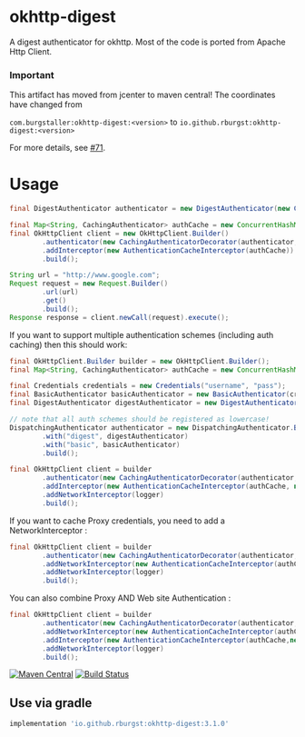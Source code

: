 # okhttp-digest
A digest authenticator for okhttp. Most of the code is 
ported from Apache Http Client.

### Important

This artifact has moved from jcenter to maven central! The coordinates have changed from

`com.burgstaller:okhttp-digest:<version>` to `io.github.rburgst:okhttp-digest:<version>`

For more details, see [#71](https://github.com/rburgst/okhttp-digest/issues/71).


# Usage

```java
final DigestAuthenticator authenticator = new DigestAuthenticator(new Credentials("username", "pass"));

final Map<String, CachingAuthenticator> authCache = new ConcurrentHashMap<>();
final OkHttpClient client = new OkHttpClient.Builder()
        .authenticator(new CachingAuthenticatorDecorator(authenticator, authCache))
        .addInterceptor(new AuthenticationCacheInterceptor(authCache))
        .build();

String url = "http://www.google.com";
Request request = new Request.Builder()
        .url(url)
        .get()
        .build();
Response response = client.newCall(request).execute();
```

If you want to support multiple authentication schemes (including auth caching) then this should
work:

```java
final OkHttpClient.Builder builder = new OkHttpClient.Builder();
final Map<String, CachingAuthenticator> authCache = new ConcurrentHashMap<>();

final Credentials credentials = new Credentials("username", "pass");
final BasicAuthenticator basicAuthenticator = new BasicAuthenticator(credentials);
final DigestAuthenticator digestAuthenticator = new DigestAuthenticator(credentials);

// note that all auth schemes should be registered as lowercase!
DispatchingAuthenticator authenticator = new DispatchingAuthenticator.Builder()
        .with("digest", digestAuthenticator)
        .with("basic", basicAuthenticator)
        .build();

final OkHttpClient client = builder
        .authenticator(new CachingAuthenticatorDecorator(authenticator, authCache))
        .addInterceptor(new AuthenticationCacheInterceptor(authCache, new DefaultRequestCacheKeyProvider()))
        .addNetworkInterceptor(logger)
        .build();
```
If you want to cache Proxy credentials, you need to add a NetworkInterceptor : 

```java
final OkHttpClient client = builder
        .authenticator(new CachingAuthenticatorDecorator(authenticator, authCache))
        .addNetworkInterceptor(new AuthenticationCacheInterceptor(authCache, new DefaultProxyCacheKeyProvider()))
        .addNetworkInterceptor(logger)
        .build();
```

You can also combine Proxy AND Web site Authentication :

```java
final OkHttpClient client = builder
        .authenticator(new CachingAuthenticatorDecorator(authenticator, authCache))
        .addNetworkInterceptor(new AuthenticationCacheInterceptor(authCache,new DefaultProxyCacheKeyProvider()))
        .addInterceptor(new AuthenticationCacheInterceptor(authCache,new DefaultRequestCacheKeyProvider()))        
        .addNetworkInterceptor(logger)
        .build();
```

[![Maven Central](https://maven-badges.herokuapp.com/maven-central/io.github.rburgst/okhttp-digest/badge.svg)](https://maven-badges.herokuapp.com/maven-central/io.github.rburgst/okhttp-digest)
[![Build Status](https://travis-ci.com/rburgst/okhttp-digest.svg?branch=master)](https://travis-ci.com/rburgst/okhttp-digest.svg?branch=master)

## Use via gradle

```groovy
implementation 'io.github.rburgst:okhttp-digest:3.1.0'
```
